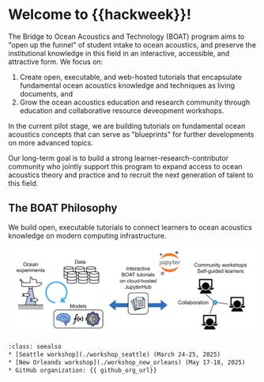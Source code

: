 # Welcome to {{hackweek}}!

The Bridge to Ocean Acoustics and Technology (BOAT) program aims to "open up the funnel" of student intake to ocean acoustics, and preserve the institutional knowledge in this field in an interactive, accessible, and attractive form. We focus on:
1) Create open, executable, and web-hosted tutorials that encapsulate fundamental ocean acoustics knowledge and techniques as living documents, and
2) Grow the ocean acoustics education and research community through education and collaborative resource deveopment workshops.

In the current pilot stage, we are building tutorials on fundamental ocean acoustics concepts that can serve as "blueprints" for further developments on more advanced topics.

Our long-term goal is to build a strong learner-research-contributor community who jointly support this program to expand access to ocean acoustics theory and practice and to recruit the next generation of talent to this field.


<!--📖 On this JupyterBook website you'll find [tutorials](tutorials/index). All tutorials are Jupyter Notebooks, 
designed to be run interactively, but also rendered on this website for convenience.-->

<!-- 👩‍💻 During a Hackweek teams work collaboratively on different projects. Read more about the projects and results on our [projects page](projects/index) -->

<!-- 💡 Learn more about hackweeks hosted by the [University of Washington eScience Institute](https://uwhackweek.github.io/hackweeks-as-a-service/intro.html), or check out our publication describing the hackweek educational model {cite:p}`Huppenkothen2018`. -->


## The BOAT Philosophy

We build open, executable tutorials to connect learners to ocean acoustics knowledge on modern computing infrastructure.

![](./img/boat_diagram.png)




```{admonition} Quick links
:class: seealso
* [Seattle workshop](./workshop_seattle) (March 24-25, 2025)
* [New Orleands workshop](./workshop_new_orleans) (May 17-18, 2025)
* GitHub organization: {{ github_org_url}}
```
